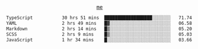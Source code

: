 <p align="center">
  <samp>
    <a href="https://yiwwhl.com">me</a>
  </samp>
</p>

<!--START_SECTION:waka-->

```txt
TypeScript           30 hrs 51 mins  ██████████████████░░░░░░░   71.74 %
YAML                 2 hrs 49 mins   █▓░░░░░░░░░░░░░░░░░░░░░░░   06.58 %
Markdown             2 hrs 14 mins   █▒░░░░░░░░░░░░░░░░░░░░░░░   05.20 %
SCSS                 2 hrs 9 mins    █▒░░░░░░░░░░░░░░░░░░░░░░░   05.03 %
JavaScript           1 hr 34 mins    █░░░░░░░░░░░░░░░░░░░░░░░░   03.66 %
```

<!--END_SECTION:waka-->